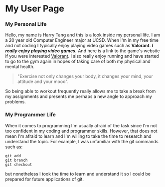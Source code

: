 # My User Page
### My Personal Life
Hello, my name is Harry Tang and this is a look inside my personal life. I am a 20 year old Computer Engineer major at UCSD.
When I'm in my free time and not coding I typically enjoy playing video games such as **Valorant**. ***I really enjoy playing video games.***
And here is a link to the game's website if you were interested [Valorant](https://playvalorant.com/en-us/). 
I also really enjoy running and have started to go to the gym again in hopes of taking care of both my physical and mental health.
>"Exercise not only changes your body, it changes your mind, your attitude and your mood".

So being able to workout frequently really allows me to take a break from my assignments and presents me perhaps a new angle to
approach my problems.

### My Programmer Life
When it comes to programming I'm usually afraid of the task since I'm not too confident in my coding and programmer skills. However, that does
not mean I'm afraid to learn and I'm willing to take the time to research and understand the topic. For example, I was unfamiliar with the git 
commands such as:
```
git add
git branch
git checkout
```
but nonetheless I took the time to learn and understand it so I could be prepared for future applications of git.